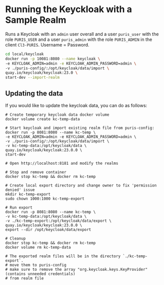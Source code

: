 # Running the Keyckloak with a Sample Realm

Runs a Keycloak with an `admin` user overall and a user `puris_user` with the role `PURIS_USER` and a user `puris_admin`
with the role `PURIS_ADMIN` in the client `Cl3-PURIS`. Username = Password.  

```sh 
cd local/keycloak
docker run -p 10081:8080 --name keycloak \
-e KEYCLOAK_ADMIN=admin -e KEYCLOAK_ADMIN_PASSWORD=admin \
-v ./puris-config/:/opt/keycloak/data/import \
quay.io/keycloak/keycloak:23.0 \
start-dev --import-realm
```

## Updating the data

If you would like to update the keycloak data, you can do as follows:
```shell
# Create temporary keycloak data docker volume
docker volume create kc-temp-data

# Start keycloak and import existing realm file from puris-config:
docker run -p 8081:8080 --name kc-temp \
-e KEYCLOAK_ADMIN=admin -e KEYCLOAK_ADMIN_PASSWORD=admin \
-v ./puris-config/:/opt/keycloak/data/import \
-v kc-temp-data:/opt/keycloak/data \
quay.io/keycloak/keycloak:23.0.0 \
start-dev 

# Open http://localhost:8181 and modify the realms

# Stop and remove container
docker stop kc-temp && docker rm kc-temp

# Create local export directory and change owner to fix 'permission denied' issue
mkdir kc-temp-export
sudo chown 1000:1000 kc-temp-export

# Run export
docker run -p 8081:8080 --name kc-temp \
-v kc-temp-data:/opt/keycloak/data \
-v ./kc-temp-export:/opt/keycloak/data/export \
quay.io/keycloak/keycloak:23.0.0 \
export --dir /opt/keycloak/data/export

# Cleanup
docker stop kc-temp && docker rm kc-temp
docker volume rm kc-temp-data

# The exported realm files will be in the directory `./kc-temp-export`.
# move them to puris-config
# make sure to remove the array "org.keycloak.keys.KeyProvider" (contains unneeded credentials)
# from realm file
```
